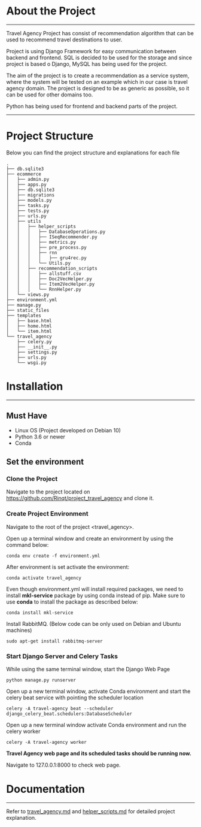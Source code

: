 # About the Project
-----
Travel Agency Project has consist of recommendation algorithm that can be used to recommend travel destinations to user.

Project is using Django Framework for easy communication between backend and frontend. SQL is decided to be used for the storage and since project is based o Django, MySQL has being used for the project.

The aim of the project is to create a recommendation as a service system, where the system will be tested on an example which in our case is travel agency domain. The project is designed to be as generic as possible, so it can be used for other domains too.

Python has being used for frontend and backend parts of the project.

-----

# Project Structure

Below you can find the project structure and explanations for each file

```
.
├── db.sqlite3
├── ecommerce
│   ├── admin.py
│   ├── apps.py
│   ├── db.sqlite3
│   ├── migrations
│   ├── models.py
│   ├── tasks.py
│   ├── tests.py
│   ├── urls.py
│   ├── utils
│   │   ├── helper_scripts
│   │   │   ├── DatabaseOperations.py
│   │   │   ├── ISeqRecommender.py
│   │   │   ├── metrics.py
│   │   │   ├── pre_process.py
│   │   │   ├── rnn
│   │   │   │   ├── gru4rec.py
│   │   │   └── Utils.py
│   │   ├── recommendation_scripts
│   │   │   ├── allstuff.csv
│   │   │   ├── Doc2VecHelper.py
│   │   │   ├── Item2VecHelper.py
│   │   │   └── RnnHelper.py
│   └── views.py
├── environment.yml
├── manage.py
├── static_files
├── templates
│   ├── base.html
│   ├── home.html
│   └── item.html
└── travel_agency
    ├── celery.py
    ├── __init__.py
    ├── settings.py
    ├── urls.py
    └── wsgi.py
```


# Installation

-----

## Must Have

- Linux OS (Project developed on Debian 10)
- Python 3.6 or newer
- Conda

## Set the environment
### Clone the Project

Navigate to the project located on https://github.com/Rinqt/project_travel_agency and clone it.


### Create Project Environment

Navigate to the root of the project <travel_agency>.

Open up a terminal window and create an environment by using the command below:

```
conda env create -f environment.yml
```

After environment is set activate the environment:

```
conda activate travel_agency
```

Even though environment.yml will install required packages, we need to install **mkl-service** package by using conda instead of pip. Make sure to use **conda** to install the package as described below:

```
conda install mkl-service
```

Install RabbitMQ. (Below code can be only used on Debian and Ubuntu machines)

```
sudo apt-get install rabbitmq-server
```



### Start Django Server and Celery Tasks

While using the same terminal window, start the Django Web Page

```
python manage.py runserver
```

Open up a new terminal window, activate Conda environment and start the celery beat service with pointing the scheduler location

```
celery -A travel-agency beat --scheduler django_celery_beat.schedulers:DatabaseScheduler
```

Open up a new terminal window activate Conda environment and run the celery worker

```
celery -A travel-agency worker
```



**Travel Agency web page and its scheduled tasks should be running now.**

Navigate to 127.0.0.1:8000 to check web page.


# Documentation
-----

Refer to [travel_agency.md](docs/travel_agency.md) and [helper_scripts.md](docs/helper_scripts.md) for detailed project explanation.